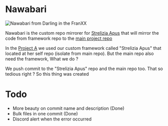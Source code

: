 # Nawabari
![Nawabari from Darling in the FranXX](https://i.imgur.com/VOfwnjG.png)

Nawabari is the custom repo mirrorer for [Strelizia Apus](https://github.com/ProjectA-RP/strelizia_apus) that will mirror the code from framework repo to the [main project repo](https://github.com/ProjectA-RP/ProjectA)

In the [Project A](https://github.com/ProjectA-RP) we used our custom framework called "Strelizia Apus" that located at her self repo (isolate from main repo). But the main repo also need the framework, What we do ?

We push commit to the "Strelizia Apus" repo and the main repo too. That so tedious right ? So this thing was created

# Todo

 - More beauty on commit name and description (Done)
 - Bulk files in one commit (Done)
 - Discord alert when the error occurred
 
# 
